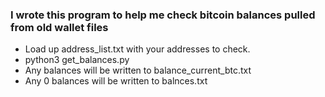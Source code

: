 ### I wrote this program to help me check bitcoin balances pulled from old wallet files
- Load up address_list.txt with your addresses to check.
- python3 get_balances.py
- Any balances will be written to balance_current_btc.txt
- Any 0 balances will be written to balnces.txt
